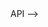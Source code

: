 <!-- https://jsonplaceholder.typicode.com/users --> API -->

<!-- Use the fetch API  web API. Use the data provided by this API to populate your application’s content and features. -->
<!-- 
async/await syntax as appropriate. -->

<!-- Fetch Users Retrieves a list of users -->

<!-- users in styled cards inside the gallery section -->
<!-- API fetching, DOM manipulation, and event handling -->
